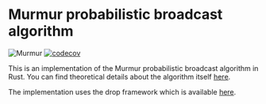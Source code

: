 Murmur probabilistic broadcast algorithm
========================================

![Murmur](https://github.com/Distributed-EPFL/murmur/workflows/Murmur/badge.svg?branch=master)
[![codecov](https://codecov.io/gh/Distributed-EPFL/murmur/branch/master/graph/badge.svg?token=SP377AFYTS)](https://codecov.io/gh/Distributed-EPFL/murmur)

This is an implementation of the Murmur probabilistic broadcast algorithm in Rust. You can find theoretical details
about the algorithm itself [here](https://arxiv.org/abs/1908.01738).

The implementation uses the drop framework which is available [here](https://github.com/Distributed-EPFL/drop).
